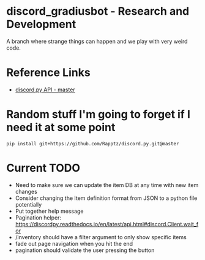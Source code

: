 # discord_gradiusbot - Research and Development
A branch where strange things can happen and we play with very weird code.

# Reference Links
* [discord.py API - master](https://discordpy.readthedocs.io/en/master/api.html)

# Random stuff I'm going to forget if I need it at some point
`pip install git+https://github.com/Rapptz/discord.py.git@master`

# Current TODO
* Need to make sure we can update the item DB at any time with new item changes
* Consider changing the Item definition format from JSON to a python file potentially
* Put together help message
* Pagination helper: https://discordpy.readthedocs.io/en/latest/api.html#discord.Client.wait_for
* /inventory should have a filter argument to only show specific items
* fade out page navigation when you hit the end
* pagination should validate the user pressing the button